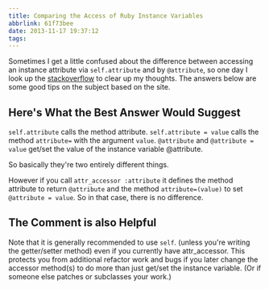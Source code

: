 ```yaml
---
title: Comparing the Access of Ruby Instance Variables
abbrlink: 61f73bee
date: 2013-11-17 19:37:12
tags:
---
```

Sometimes I get a little confused about the difference between accessing an instance attribute via `self.attribute` and by `@attribute`, so one day I look up the [stackoverflow](http://stackoverflow.com/questions/4639271/directly-accessing-an-instance-variable-vs-using-an-accessor-method) to clear up my thoughts. The answers below are some good tips on the subject based on the site.

## Here's What the Best Answer Would Suggest

`self.attribute` calls the method attribute.
`self.attribute = value` calls the method `attribute=` with the argument `value`.
`@attribute` and `@attribute = value` get/set the value of the instance variable @attribute.

So basically they're two entirely different things.

However if you call `attr_accessor :attribute` it defines the method attribute to return `@attribute` and the method `attribute=(value)` to set `@attribute = value`. So in that case, there is no difference.

## The Comment is also Helpful

Note that it is generally recommended to use `self`. (unless you're writing the getter/setter method) even if you currently have attr_accessor. This protects you from additional refactor work and bugs if you later change the accessor method(s) to do more than just get/set the instance variable. (Or if someone else patches or subclasses your work.)
